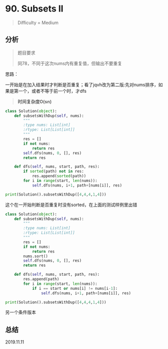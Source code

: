 # 90. Subsets II
> Difficulty = Medium

## 分析

> 题目要求
> 
> 同78，不同于这次nums内有重复值，但输出不要重复

思路：

一开始是在加入结果时才判断是否重复；看了jqvh改为第二版:先对nums排序，如果是第一个，或者不等于前一个时，才dfs

> **时间复杂度O(sn)**

```python
class Solution(object):
    def subsetsWithDup(self, nums):
        """
        :type nums: List[int]
        :rtype: List[List[int]]
        """
        res = []
        if not nums:
            return res
        self.dfs(nums, 0, [], res)
        return res

    def dfs(self, nums, start, path, res):
        if sorted(path) not in res:
            res.append(sorted(path))
        for i in range(start, len(nums)):
            self.dfs(nums, i+1, path+[nums[i]], res)

print(Solution().subsetsWithDup([4,4,4,1,4]))
```

这个在一开始判断是否重复时没有sorted，在上面的测试样例里出错


```python
class Solution(object):
    def subsetsWithDup(self, nums):
        """
        :type nums: List[int]
        :rtype: List[List[int]]
        """
        res = []
        if not nums:
            return res
        nums.sort()
        self.dfs(nums, 0, [], res)
        return res

    def dfs(self, nums, start, path, res):
        res.append(path)
        for i in range(start, len(nums)):
            if i == start or nums[i] != nums[i-1]:
                self.dfs(nums, i+1, path+[nums[i]], res)

print(Solution().subsetsWithDup([4,4,4,1,4]))
```

另一个条件版本

## 总结


2019.11.11